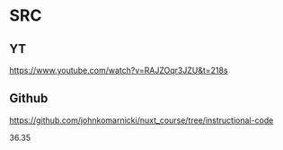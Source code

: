 # SRC

## YT
https://www.youtube.com/watch?v=RAJZOqr3JZU&t=218s

## Github

https://github.com/johnkomarnicki/nuxt_course/tree/instructional-code

36.35